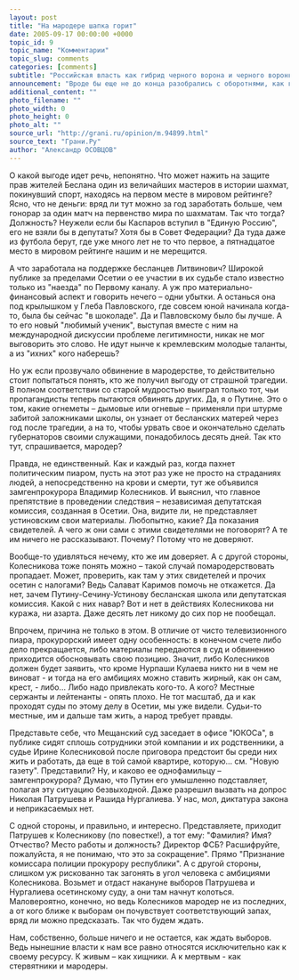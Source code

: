 ```yaml
---
layout: post
title: "На мародере шапка горит"
date: 2005-09-17 00:00:00 +0000
topic_id: 9
topic_name: "Комментарии"
topic_slug: comments
categories: [comments]
subtitle: "Российская власть как гибрид черного ворона и черного воронка"
announcement: "Вроде бы еще не до конца разобрались с оборотнями, как глядь - у властей предержащих новый враг, чуть менее мистический, но от этого не менее страшный: мародеры. По всем госканалам ТВ объявили, что всякий, кто считает, что власть вообще и Путин в частности ответственны за трагедию в Беслане, причем не только морально (увы, моральная ответственность актуальна только для тех, у кого есть мораль), суть мародер, то есть человек, извлекающий личную выгоду из гибели и страданий других людей. В качестве примеров в основном фигурировали Гарри Каспаров и его политический советник Марина Литвинович."
additional_content: ""
photo_filename: ""
photo_width: 0
photo_height: 0
photo_alt: ""
source_url: "http://grani.ru/opinion/m.94899.html"
source_text: "Грани.Ру"
author: "Александр ОСОВЦОВ"
---
```

О какой выгоде идет речь, непонятно. Что может нажить на защите прав жителей Беслана один из величайших мастеров в истории шахмат, покинувший спорт, находясь на первом месте в мировом рейтинге? Ясно, что не деньги: вряд ли тут можно за год заработать больше, чем гонорар за один матч на первенство мира по шахматам. Так что тогда? Должность? Неужели если бы Каспаров вступил в "Единую Россию", его не взяли бы в депутаты? Хотя бы в Совет Федерации? Да туда даже из футбола берут, где уже много лет не то что первое, а пятнадцатое место в мировом рейтинге нашим и не мерещится.

А что заработала на поддержке бесланцев Литвинович? Широкой публике за пределами Осетии о ее участии в их судьбе стало известно только из "наезда" по Первому каналу. А уж про материально-финансовый аспект и говорить нечего – одни убытки. А останься она под крылышком у Глеба Павловского, где совсем юной начинала когда-то, была бы сейчас "в шоколаде". Да и Павловскому было бы лучше. А то его новый "любимый ученик", выступая вместе с ним на международной дискуссии проблеме легитимности, никак не мог выговорить это слово. Не идут нынче к кремлевским молодые таланты, а из "ихних" кого наберешь?

Но уж если прозвучало обвинение в мародерстве, то действительно стоит попытаться понять, кто же получил выгоду от страшной трагедии. В полном соответствии со старой мудростью выиграл только тот, чьи пропагандисты теперь пытаются обвинять других. Да, я о Путине. Это о том, какие огнеметы – дымовые или огневые – применяли при штурме забитой заложниками школы, он узнает от бесланских матерей через год после трагедии, а на то, чтобы урвать свое и окончательно сделать губернаторов своими служащими, понадобилось десять дней. Так кто тут, спрашивается, мародер?

Правда, не единственный. Как и каждый раз, когда пахнет политическим пиаром, пусть на этот раз уже не просто на страданиях людей, а непосредственно на крови и смерти, тут же объявился замгенпрокурора Владимир Колесников. И выяснил, что главное препятствие в проведении следствия – независимая депутатская комиссия, созданная в Осетии. Она, видите ли, не представляет устиновским свои материалы. Любопытно, какие? Да показания свидетелей. А чего ж они сами с этими свидетелями не поговорят? А те им ничего не рассказывают. Почему? Потому что не доверяют.

Вообще-то удивляться нечему, кто же им доверяет. А с другой стороны, Колесникова тоже понять можно – такой случай помародерствовать пропадает. Может, проверить, как там у этих свидетелей и прочих осетин с налогами? Ведь Салават Каримов помочь не откажется. Да нет, зачем Путину-Сечину-Устинову бесланская школа или депутатская комиссия. Какой с них навар? Вот и нет в действиях Колесникова ни куража, ни азарта. Даже десять лет никому до сих пор не пообещал.

Впрочем, причина не только в этом. В отличие от чисто телевизионного пиара, прокурорский имеет одну особенность: в конечном счете либо дело прекращается, либо материалы передаются в суд и обвинению приходится обосновывать свою позицию. Значит, либо Колесников должен будет заявить, что кроме Нурпаши Кулаева никто ни в чем не виноват - и тогда на его амбициях можно ставить жирный, как он сам, крест, - либо... Либо надо привлекать кого-то. А кого? Местные сержанты и лейтенанты - опять плохо. Не тот масштаб, да и как проходят суды по этому делу в Осетии, мы уже видели. Судьи-то местные, им и дальше там жить, а народ требует правды.

Представьте себе, что Мещанский суд заседает в офисе "ЮКОСа", в публике сидят сплошь сотрудники этой компании и их родственники, а судье Ирине Колесниковой после приговора предстоит бы среди них жить и работать, да еще в той самой квартире, которую... см. "Новую газету". Представили? Ну, и каково ее однофамильцу – замгенпрокурора? Думаю, что Путин его умышленно подставляет, полагая эту ситуацию безвыходной. Даже разрешил вызвать на допрос Николая Патрушева и Рашида Нургалиева. У нас, мол, диктатура закона и неприкасаемых нет.

С одной стороны, и правильно, и интересно. Представляете, приходит Патрушев к Колесникову (по повестке!), а тот ему: "Фамилия? Имя? Отчество? Место работы и должность? Директор ФСБ? Расшифруйте, пожалуйста, я не понимаю, что это за сокращение". Прямо "Признание комиссара полиции прокурору республики". А с другой стороны, слишком уж рискованно так загонять в угол человека с амбициями Колесникова. Возьмет и отдаст накануне выборов Патрушева и Нургалиева осетинскому суду, а они там начнут колоться. Маловероятно, конечно, но ведь Колесников мародер не из последних, а от кого ближе к выборам он почувствует соответствующий запах, вряд ли можно предсказать. Так что будем ждать.

Нам, собственно, больше ничего и не остается, как ждать выборов. Ведь нынешние власти к нам все равно относятся исключительно как к своему ресурсу. К живым – как хищники. А к мертвым - как стервятники и мародеры.
